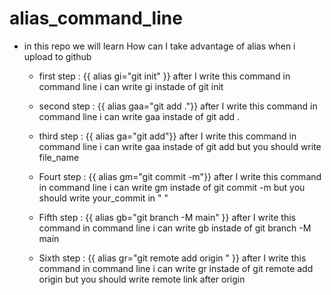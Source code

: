 # alias_command_line

* in this repo we will learn How can I take advantage of alias when i upload to github 

  * first step : {{ alias gi="git init" }} after I write this command in command line i can write gi instade of git init 

  * second step : {{ alias gaa="git add ."}} after I write this command in command line i can write gaa instade of git add .
  
  * third step : {{ alias ga="git add"}} after I write this command in command line i can write gaa instade of git add but you should write file_name
  
  * Fourt step : {{ alias gm="git commit -m"}} after I write this command in command line i can write gm instade of git commit -m but you should write your_commit in " "

  * Fifth step : {{ alias gb="git branch -M main" }} after I write this command in command line i can write gb instade of git branch -M main 
  * Sixth step : {{ alias gr="git remote add origin " }} after I write this command in command line i can write gr instade of git remote add origin but you should write remote link after origin
